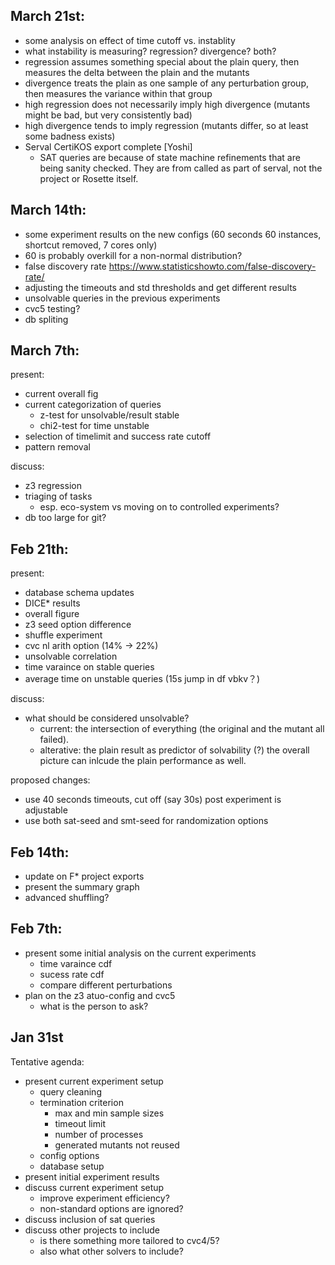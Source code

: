 
## March 21st:

* some analysis on effect of time cutoff vs. instablity
* what instability is measuring? regression? divergence? both?
 * regression assumes something special about the plain query, then measures the delta between the plain and the mutants
 * divergence treats the plain as one sample of any perturbation group, then measures the variance within that group
 * high regression does not necessarily imply high divergence (mutants might be bad, but very consistently bad)
 * high divergence tends to imply regression (mutants differ, so at least some badness exists) 
* Serval CertiKOS export complete [Yoshi]
  * SAT queries are because of state machine refinements that are being sanity checked. They are from called as part of serval, not the project or Rosette itself.

## March 14th:

* some experiment results on the new configs (60 seconds 60 instances, shortcut removed, 7 cores only)
 * 60 is probably overkill for a non-normal distribution?
 * false discovery rate https://www.statisticshowto.com/false-discovery-rate/
 * adjusting the timeouts and std thresholds and get different results
* unsolvable queries in the previous experiments
* cvc5 testing?
* db spliting


## March 7th:

present:

* current overall fig
* current categorization of queries
  * z-test for unsolvable/result stable
  * chi2-test for time unstable
* selection of timelimit and success rate cutoff
* pattern removal

discuss:

* z3 regression
* triaging of tasks
  * esp. eco-system vs moving on to controlled experiments?
* db too large for git?

## Feb 21th:

present:

* database schema updates
* DICE* results
* overall figure
* z3 seed option difference
* shuffle experiment
* cvc nl arith option (14% -> 22%)
* unsolvable correlation
* time varaince on stable queries
* average time on unstable queries (15s jump in df vbkv？)

discuss:
* what should be considered unsolvable? 
  * current: the intersection of everything (the original and the mutant all failed).
  * alterative: the plain result as predictor of solvability (?) the overall picture can inlcude the plain performance as well.

proposed changes:
 * use 40 seconds timeouts, cut off (say 30s) post experiment is adjustable  
 * use both sat-seed and smt-seed for randomization options

## Feb 14th:

* update on F* project exports
* present the summary graph
* advanced shuffling?

## Feb 7th:

* present some initial analysis on the current experiments 
   * time varaince cdf
   * sucess rate cdf
   * compare different perturbations
* plan on the z3 atuo-config and cvc5
   * what is the person to ask?

## Jan 31st

Tentative agenda:
* present current experiment setup
    * query cleaning
    * termination criterion
        * max and min sample sizes
        * timeout limit
        * number of processes
        * generated mutants not reused
    * config options
    * database setup
* present initial experiment results
* discuss current experiment setup
    * improve experiment efficiency?
    * non-standard options are ignored?
* discuss inclusion of sat queries
* discuss other projects to include
    * is there something more tailored to cvc4/5?
    * also what other solvers to include?
